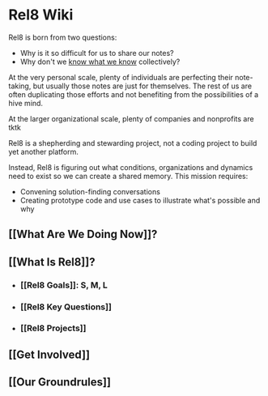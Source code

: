 # Rel8 Wiki
Rel8 is born from two questions:

- Why is it so difficult for us to share our notes?
- Why don't we [know what we know](https://www.amazon.com/Only-Knew-What-Know-Knowledge-ebook/dp/B005PSJ2J2/jerrymichalskisr) collectively? 

At the very personal scale, plenty of individuals are perfecting their note-taking, but usually those notes are just for themselves. The rest of us are often duplicating those efforts and not benefiting from the possibilities of a hive mind. 

At the larger organizational scale, plenty of companies and nonprofits are tktk

Rel8 is a shepherding and stewarding project, not a coding project to build yet another platform. 

Instead, Rel8 is figuring out what conditions, organizations and dynamics need to exist so we can create a shared memory. This mission requires:

- Convening solution-finding conversations
- Creating prototype code and use cases to illustrate what's possible and why

## [[What Are We Doing Now]]?
## [[What Is Rel8]]?
- ### [[Rel8 Goals]]: S, M, L
- ### [[Rel8 Key Questions]] 
- ### [[Rel8 Projects]]
## [[Get Involved]]

## [[Our Groundrules]]
